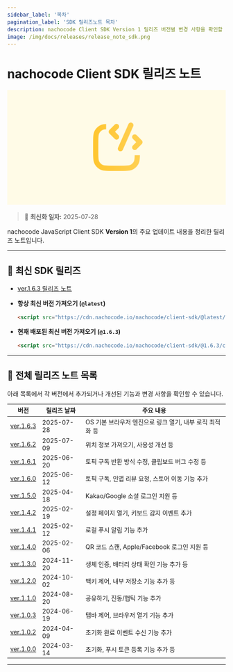 ```yaml
---
sidebar_label: '목차'
pagination_label: 'SDK 릴리즈노트 목차'
description: nachocode Client SDK Version 1 릴리즈 버전별 변경 사항을 확인할 수 있습니다.
image: /img/docs/releases/release_note_sdk.png
---
```


# nachocode Client SDK 릴리즈 노트

![sdk](/img/docs/releases/release_note_sdk.png)

> 🔔 **최신화 일자:** 2025-07-28

nachocode JavaScript Client SDK **Version 1**의 주요 업데이트 내용을 정리한 릴리즈 노트입니다.

---

## 🚀 최신 SDK 릴리즈

- [ver.1.6.3 릴리즈 노트](./release-v-1-6-3)

- **항상 최신 버전 가져오기 (`@latest`)**

  ```html
  <script src="https://cdn.nachocode.io/nachocode/client-sdk/@latest/client-sdk.min.js"></script>
  ```

- **현재 배포된 최신 버전 가져오기 (`@1.6.3`)**

  ```html
  <script src="https://cdn.nachocode.io/nachocode/client-sdk/@1.6.3/client-sdk.min.js"></script>
  ```

---

## 📖 전체 릴리즈 노트 목록

아래 목록에서 각 버전에서 추가되거나 개선된 기능과 변경 사항을 확인할 수 있습니다.

| 버전                           | 릴리즈 날짜 | 주요 내용                                                |
| ------------------------------ | ----------- | -------------------------------------------------------- |
| [ver.1.6.3](./release-v-1-6-3) | 2025-07-28  | OS 기본 브라우저 엔진으로 링크 열기, 내부 로직 최적화 등 |
| [ver.1.6.2](./release-v-1-6-2) | 2025-07-09  | 위치 정보 가져오기, 사용성 개선 등                       |
| [ver.1.6.1](./release-v-1-6-1) | 2025-06-20  | 토픽 구독 반환 방식 수정, 클립보드 버그 수정 등          |
| [ver.1.6.0](./release-v-1-6-0) | 2025-06-12  | 토픽 구독, 인앱 리뷰 요청, 스토어 이동 기능 추가         |
| [ver.1.5.0](./release-v-1-5-0) | 2025-04-18  | Kakao/Google 소셜 로그인 지원 등                         |
| [ver.1.4.2](./release-v-1-4-2) | 2025-02-19  | 설정 페이지 열기, 키보드 감지 이벤트 추가                |
| [ver.1.4.1](./release-v-1-4-1) | 2025-02-12  | 로컬 푸시 알림 기능 추가                                 |
| [ver.1.4.0](./release-v-1-4-0) | 2025-02-06  | QR 코드 스캔, Apple/Facebook 로그인 지원 등              |
| [ver.1.3.0](./release-v-1-3-0) | 2024-11-20  | 생체 인증, 배터리 상태 확인 기능 추가 등                 |
| [ver.1.2.0](./release-v-1-2-0) | 2024-10-02  | 백키 제어, 내부 저장소 기능 추가 등                      |
| [ver.1.1.0](./release-v-1-1-0) | 2024-08-20  | 공유하기, 진동/햅틱 기능 추가                            |
| [ver.1.0.3](./release-v-1-0-3) | 2024-06-19  | 탭바 제어, 브라우저 열기 기능 추가                       |
| [ver.1.0.2](./release-v-1-0-2) | 2024-04-09  | 초기화 완료 이벤트 수신 기능 추가                        |
| [ver.1.0.0](./release-v-1-0-0) | 2024-03-14  | 초기화, 푸시 토큰 등록 기능 추가 등                      |

---
